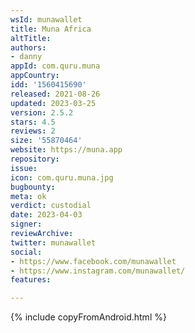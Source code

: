 ```yaml
---
wsId: munawallet
title: Muna Africa
altTitle: 
authors:
- danny
appId: com.quru.muna
appCountry: 
idd: '1560415690'
released: 2021-08-26
updated: 2023-03-25
version: 2.5.2
stars: 4.5
reviews: 2
size: '55870464'
website: https://muna.app
repository: 
issue: 
icon: com.quru.muna.jpg
bugbounty: 
meta: ok
verdict: custodial
date: 2023-04-03
signer: 
reviewArchive: 
twitter: munawallet
social:
- https://www.facebook.com/munawallet
- https://www.instagram.com/munawallet/
features: 

---
```


{% include copyFromAndroid.html %}